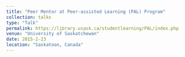 ```yaml
---
title: "Peer Mentor at Peer-assisted Learning (PAL) Program"
collection: talks
type: "Talk"
permalink: https://library.usask.ca/studentlearning/PAL/index.php
venue: "University of Saskatchewan"
date: 2015-2-23
location: "Saskatoon, Canada"
---
```



